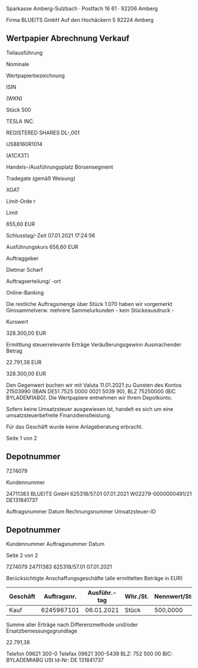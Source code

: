 <!-- image -->

Sparkasse Amberg-Sulzbach · Postfach 16 61 · 92206 Amberg

Firma BLUEITS GmbH Auf den Hochäckern 5 92224 Amberg

## Wertpapier Abrechnung Verkauf

Teilausführung

Nominale

Wertpapierbezeichnung

ISIN

(WKN)

Stück 500

TESLA INC.

REGISTERED SHARES DL-,001

US88160R1014

(A1CX3T)

Handels-/Ausführungsplatz Börsensegment

Tradegate (gemäß Weisung)

XGAT

Limit-Orde r

Limit

655,60 EUR

Schlusstag/-Zeit 07.01.2021 17:24:56

Ausführungskurs 656,60 EUR

Auftraggeber

Dietmar Scharf

Auftragserteilung/ -ort

Online-Banking

Die restliche Auftragsmenge über Stück 1.070 haben wir vorgemerkt Girosammelverw. mehrere Sammelurkunden - kein Stückeausdruck -

Kurswert

328.300,00 EUR

Ermittlung steuerrelevante Erträge Veräußerungsgewinn Ausmachender Betrag

22.791,38 EUR

328.300,00 EUR

Den Gegenwert buchen wir mit Valuta 11.01.2021 zu Gunsten des Kontos 21503990 (IBAN DE51 7525 0000 0021 5039 90), BLZ 75250000 (BIC BYLADEM1ABG). Die Wertpapiere entnehmen wir Ihrem Depotkonto.

Sofern keine Umsatzsteuer ausgewiesen ist, handelt es sich um eine umsatzsteuerbefreite Finanzdienstleistung.

Für das Geschäft wurde keine Anlageberatung erbracht.

Seite 1 von 2

## Depotnummer

7274079

Kundennummer

24711383 BLUEITS GmbH 625318/57.01 07.01.2021 W02279-0000000491/21 DE131841737

Auftragsnummer Datum Rechnungsnummer Umsatzsteuer-ID

<!-- image -->

## Depotnummer

Kundennummer Auftragsnummer Datum

Seite 2 von 2

7274079 24711383 625318/57.01 07.01.2021

Berücksichtigte Anschaffungsgeschäfte (alle ermittelten Beträge in EUR)

| Geschäft   |   Auftragsnr. | Ausführ.-tag   | Whr./St.   | Nennwert/Stück   | AS-Kosten   | Erlös      | ant. Ergebnis   |     |
|------------|---------------|----------------|------------|------------------|-------------|------------|-----------------|-----|
| Kauf       |    6245967101 | 06.01.2021     | Stück      | 500,0000         | 305.508,62- | 328.300,00 | 22.791,38       | (D) |

Summe aller Erträge nach Differenzmethode und/oder Ersatzbemessungsgrundlage

22.791,38

Telefon 09621 300-0 Telefax 09621 300-5439 BLZ: 752 500 00 BIC: BYLADEMIABG USt Id-Nr: DE 131841737